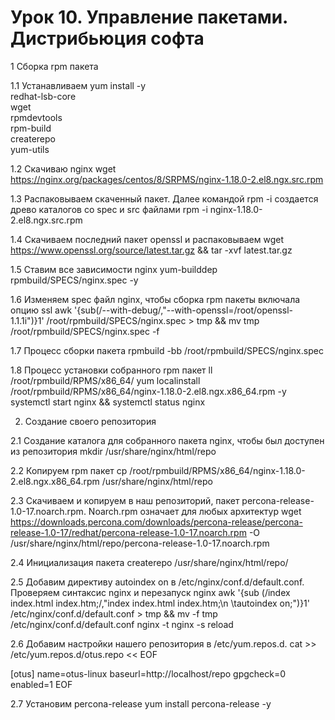 # Урок 10. Управление пакетами. Дистрибьюция софта 
1 Сборка rpm пакета

1.1 Устанавливаем
yum install -y \
redhat-lsb-core \
wget \
rpmdevtools \
rpm-build \
createrepo \
yum-utils

1.2 Скачиваю nginx
wget https://nginx.org/packages/centos/8/SRPMS/nginx-1.18.0-2.el8.ngx.src.rpm

1.3 Распаковываем скаченный пакет. Далее командой rpm -i создается древо каталогов со spec и src файлами
rpm -i nginx-1.18.0-2.el8.ngx.src.rpm

1.4 Скачиваем последний пакет openssl и распаковываем
wget https://www.openssl.org/source/latest.tar.gz && tar -xvf latest.tar.gz

1.5 Ставим все зависимости nginx
yum-builddep rpmbuild/SPECS/nginx.spec -y

1.6 Изменяем spec файл nginx, чтобы сборка rpm пакеты включала опцию ssl
awk '{sub(/--with-debug/,"--with-openssl=/root/openssl-1.1.1i")}1' /root/rpmbuild/SPECS/nginx.spec > tmp && mv tmp /root/rpmbuild/SPECS/nginx.spec -f

1.7 Процесс сборки пакета
rpmbuild -bb /root/rpmbuild/SPECS/nginx.spec

1.8 Процесс установки собранного rpm пакет
ll /root/rpmbuild/RPMS/x86_64/
yum localinstall /root/rpmbuild/RPMS/x86_64/nginx-1.18.0-2.el8.ngx.x86_64.rpm -y
systemctl start nginx && systemctl status nginx

2. Создание своего репозитория

2.1 Создание каталога для собранного пакета nginx, чтобы был доступен из репозитория
mkdir /usr/share/nginx/html/repo

2.2 Копируем rpm пакет
cp /root/rpmbuild/RPMS/x86_64/nginx-1.18.0-2.el8.ngx.x86_64.rpm /usr/share/nginx/html/repo

2.3 Скачиваем и копируем в наш репозиторий, пакет percona-release-1.0-17.noarch.rpm. Noarch.rpm означает для любых архитектур
wget https://downloads.percona.com/downloads/percona-release/percona-release-1.0-17/redhat/percona-release-1.0-17.noarch.rpm -O /usr/share/nginx/html/repo/percona-release-1.0-17.noarch.rpm

2.4 Инициализация пакета
createrepo /usr/share/nginx/html/repo/

2.5 Добавим директиву autoindex on в /etc/nginx/conf.d/default.conf. Проверяем синтаксис nginx и перезапуск nginx
awk '{sub (/index  index.html index.htm;/,"index  index.html index.htm;\n \tautoindex on;")}1' /etc/nginx/conf.d/default.conf > tmp && mv -f tmp /etc/nginx/conf.d/default.conf
nginx -t
nginx -s reload

2.6 Добавим настройки нашего репозитория в /etc/yum.repos.d. 
cat >> /etc/yum.repos.d/otus.repo << EOF

[otus]
name=otus-linux
baseurl=http://localhost/repo
gpgcheck=0
enabled=1
EOF


2.7 Установим percona-release
yum install percona-release -y












